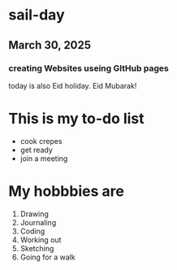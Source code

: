 # sail-day
## March 30, 2025
### creating Websites useing GItHub pages 

today is also Eid holiday. Eid Mubarak! 

# This is my to-do list

- cook crepes
- get ready 
- join a meeting

# My hobbbies are
1. Drawing
2. Journaling
3. Coding
4. Working out
5. Sketching
6. Going for a walk
